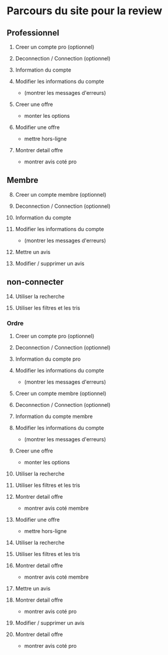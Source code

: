 # Parcours du site pour la review

## Professionnel

1. Creer un compte pro (optionnel)

2. Deconnection / Connection (optionnel)

3. Information du compte

4. Modifier les informations du compte
    + (montrer les messages d'erreurs)

5. Creer une offre
    + monter les options

6. Modifier une offre
    + mettre hors-ligne

7. Montrer detail offre
    + montrer avis coté pro

## Membre

8. Creer un compte membre (optionnel)

9. Deconnection / Connection (optionnel)

10. Information du compte

11. Modifier les informations du compte
    + (montrer les messages d'erreurs)

12. Mettre un avis

13. Modifier / supprimer un avis

## non-connecter

14. Utiliser la recherche

15. Utiliser les filtres et les tris

### Ordre

1. Creer un compte pro (optionnel)

2. Deconnection / Connection (optionnel)

3. Information du compte pro

4. Modifier les informations du compte
    + (montrer les messages d'erreurs)

5. Creer un compte membre (optionnel)

6. Deconnection / Connection (optionnel)

7. Information du compte membre

8. Modifier les informations du compte
    + (montrer les messages d'erreurs)

9. Creer une offre
    + monter les options

10. Utiliser la recherche

11. Utiliser les filtres et les tris

12. Montrer detail offre
    + montrer avis coté membre

13. Modifier une offre
    + mettre hors-ligne

14. Utiliser la recherche

15. Utiliser les filtres et les tris

16. Montrer detail offre
    + montrer avis coté membre

17. Mettre un avis

18. Montrer detail offre
    + montrer avis coté pro

19. Modifier / supprimer un avis

20. Montrer detail offre
    + montrer avis coté pro
